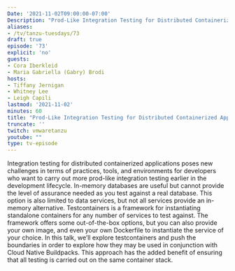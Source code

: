 ```yaml
---
Date: '2021-11-02T09:00:00-07:00'
Description: "Prod-Like Integration Testing for Distributed Containerized Applications"
aliases:
- /tv/tanzu-tuesdays/73
draft: true
episode: '73'
explicit: 'no'
guests:
- Cora Iberkleid
- Maria Gabriella (Gabry) Brodi
hosts:
- Tiffany Jernigan
- Whitney Lee
- Leigh Capili
lastmod: '2021-11-02'
minutes: 60
title: "Prod-Like Integration Testing for Distributed Containerized Applications"
truncate: ''
twitch: vmwaretanzu
youtube: ""
type: tv-episode
---
```


Integration testing for distributed containerized applications poses new challenges in terms of practices, tools, and environments for developers who want to carry out more prod-like integration testing earlier in the development lifecycle.  In-memory databases are useful but cannot provide the level of assurance needed as you test against a real database. This option is also limited to data services, but not all services provide an in-memory alternative. Testcontainers is a framework for instantiating standalone containers for any number of services to test against. The framework offers some out-of-the-box options, but you can also provide your own image, and even your own Dockerfile to instantiate the service of your choice. In this talk, we’ll explore testcontainers and push the boundaries in order to explore how they may be used in conjunction with Cloud Native Buildpacks. This approach has the added benefit of ensuring that all testing is carried out on the same container stack.
